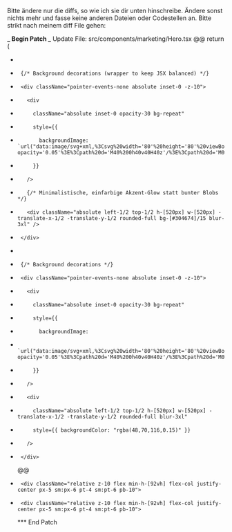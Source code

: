Bitte ändere nur die diffs, so wie ich sie dir unten hinschreibe. Ändere sonst nichts mehr und fasse keine anderen Dateien oder Codestellen an. Bitte strikt nach meinem diff File gehen:

**_ Begin Patch
_** Update File: src/components/marketing/Hero.tsx
@@
return (

- <Section className="relative min-h-[92vh] bg-gradient-to-br from-slate-950 via-slate-900 to-slate-900 overflow-hidden">
-      {/* Background decorations (wrapper to keep JSX balanced) */}
-      <div className="pointer-events-none absolute inset-0 -z-10">
-        <div
-          className="absolute inset-0 opacity-30 bg-repeat"
-          style={{
-            backgroundImage: `url("data:image/svg+xml,%3Csvg%20width='80'%20height='80'%20viewBox='0%200%2080%2080'%20xmlns='http://www.w3.org/2000/svg'%3E%3Cg%20fill='%23304674'%20fill-opacity='0.05'%3E%3Cpath%20d='M40%200h40v40H40z'/%3E%3Cpath%20d='M0%2040h40v40H0z'/%3E%3C/g%3E%3C/svg%3E")`,
-          }}
-        />
-        {/* Minimalistische, einfarbige Akzent-Glow statt bunter Blobs */}
-        <div className="absolute left-1/2 top-1/2 h-[520px] w-[520px] -translate-x-1/2 -translate-y-1/2 rounded-full bg-[#304674]/15 blur-3xl" />
-      </div>

* <Section className="relative min-h-[92vh] overflow-hidden bg-gradient-to-br from-slate-950 via-slate-900 to-slate-900">
*      {/* Background decorations */}
*      <div className="pointer-events-none absolute inset-0 -z-10">
*        <div
*          className="absolute inset-0 opacity-30 bg-repeat"
*          style={{
*            backgroundImage:
*              `url("data:image/svg+xml,%3Csvg%20width='80'%20height='80'%20viewBox='0%200%2080%2080'%20xmlns='http://www.w3.org/2000/svg'%3E%3Cg%20fill='%23304674'%20fill-opacity='0.05'%3E%3Cpath%20d='M40%200h40v40H40z'/%3E%3Cpath%20d='M0%2040h40v40H0z'/%3E%3C/g%3E%3C/svg%3E")`,
*          }}
*        />
*        <div
*          className="absolute left-1/2 top-1/2 h-[520px] w-[520px] -translate-x-1/2 -translate-y-1/2 rounded-full blur-3xl"
*          style={{ backgroundColor: "rgba(48,70,116,0.15)" }}
*        />
*      </div>
  @@

-      <div className="relative z-10 flex min-h-[92vh] flex-col justify-center px-5 sm:px-6 pt-4 sm:pt-6 pb-10">

*      <div className="relative z-10 flex min-h-[92vh] flex-col justify-center px-5 sm:px-6 pt-4 sm:pt-6 pb-10">
  \*\*\* End Patch
